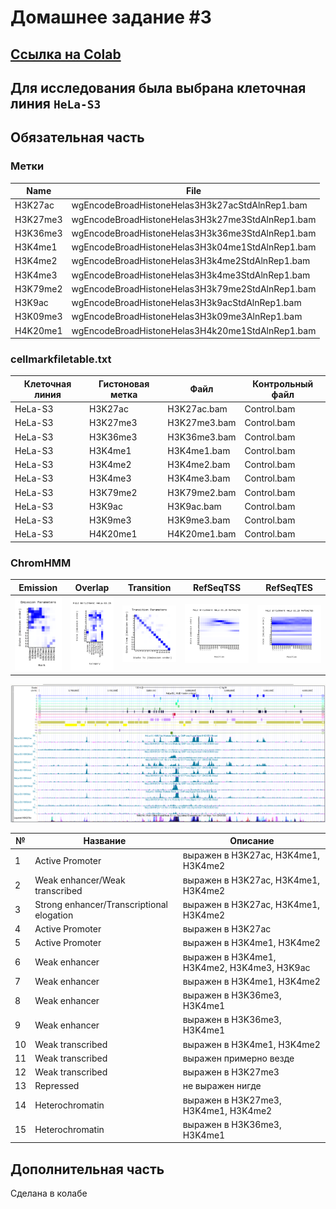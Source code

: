 # Домашнее задание #3

## [Ссылка на Colab](https://colab.research.google.com/drive/1SmG81KdUVTK7tth0NukHe6x8LvcVJL0L?usp=sharing)

## Для исследования была выбрана клеточная линия `HeLa-S3`

## Обязательная часть

### Метки

| Name     | File                                             |
|----------|--------------------------------------------------|
| H3K27ac  | wgEncodeBroadHistoneHelas3H3k27acStdAlnRep1.bam  |
| H3K27me3 | wgEncodeBroadHistoneHelas3H3k27me3StdAlnRep1.bam |
| H3K36me3 | wgEncodeBroadHistoneHelas3H3k36me3StdAlnRep1.bam |
| H3K4me1  | wgEncodeBroadHistoneHelas3H3k04me1StdAlnRep1.bam |
| H3K4me2  | wgEncodeBroadHistoneHelas3H3k4me2StdAlnRep1.bam  |
| H3K4me3  | wgEncodeBroadHistoneHelas3H3k4me3StdAlnRep1.bam  |
| H3K79me2 | wgEncodeBroadHistoneHelas3H3k79me2StdAlnRep1.bam |
| H3K9ac   | wgEncodeBroadHistoneHelas3H3k9acStdAlnRep1.bam   |
| H3K09me3 | wgEncodeBroadHistoneHelas3H3k09me3AlnRep1.bam    |
| H4K20me1 | wgEncodeBroadHistoneHelas3H4k20me1StdAlnRep1.bam |

### cellmarkfiletable.txt

| Клеточная линия | Гистоновая метка | Файл         | Контрольный файл |
|-----------------|------------------|--------------|------------------|
| HeLa-S3         | H3K27ac          | H3K27ac.bam  | Control.bam      |
| HeLa-S3         | H3K27me3         | H3K27me3.bam | Control.bam      |
| HeLa-S3         | H3K36me3         | H3K36me3.bam | Control.bam      |
| HeLa-S3         | H3K4me1          | H3K4me1.bam  | Control.bam      |
| HeLa-S3         | H3K4me2          | H3K4me2.bam  | Control.bam      |
| HeLa-S3         | H3K4me3          | H3K4me3.bam  | Control.bam      |
| HeLa-S3         | H3K79me2         | H3K79me2.bam | Control.bam      |
| HeLa-S3         | H3K9ac           | H3K9ac.bam   | Control.bam      |
| HeLa-S3         | H3K9me3          | H3K9me3.bam  | Control.bam      |
| HeLa-S3         | H4K20me1         | H4K20me1.bam | Control.bam      |

### ChromHMM

| Emission                     | Overlap                            | Transition                     | RefSeqTSS                                         | RefSeqTES                                         |
|------------------------------|------------------------------------|--------------------------------|---------------------------------------------------|---------------------------------------------------|
| ![](./data/emissions_15.png) | ![](./data/HeLa-S3_15_overlap.png) | ![](./data/transitions_15.png) | ![](./data/HeLa-S3_15_RefSeqTSS_neighborhood.png) | ![](./data/HeLa-S3_15_RefSeqTES_neighborhood.png) | 

![](./data/ucsc.png)

| №  | Название                                  | Описание                                    |
|----|-------------------------------------------|---------------------------------------------|
| 1  | Active Promoter                           | выражен в H3K27ac, H3K4me1, H3K4me2         |
| 2  | Weak enhancer/Weak transcribed            | выражен в H3K27ac, H3K4me1, H3K4me2         |
| 3  | Strong enhancer/Transcriptional elogation | выражен в H3K27ac, H3K4me1, H3K4me2         |
| 4  | Active Promoter                           | выражен в H3K27ac                           |
| 5  | Active Promoter                           | выражен в H3K4me1, H3K4me2                  |
| 6  | Weak enhancer                             | выражен в H3K4me1, H3K4me2, H3K4me3, H3K9ac |
| 7  | Weak enhancer                             | выражен в H3K4me1, H3K4me2                  |
| 8  | Weak enhancer                             | выражен в H3K36me3, H3K4me1                 |
| 9  | Weak enhancer                             | выражен в H3K36me3, H3K4me1                 |
| 10 | Weak transcribed                          | выражен в H3K4me1, H3K4me2                  |
| 11 | Weak transcribed                          | выражен примерно везде                      |
| 12 | Weak transcribed                          | выражен в H3K27me3                          |
| 13 | Repressed                                 | не выражен нигде                            |
| 14 | Heterochromatin                           | выражен в H3K27me3, H3K4me1, H3K4me2        |
| 15 | Heterochromatin                           | выражен в H3K36me3, H3K4me1                 |

## Дополнительная часть

Сделана в колабе
